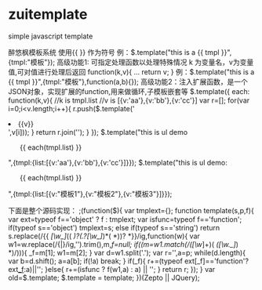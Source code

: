 # zuitemplate
simple javascript template

醉悠枫模板系统 使用{{ }} 作为符号
例：$.template("this is a {{ tmpl }}",{tmpl:"模板"});
高级功能1: 可指定处理函数以处理特殊情况
k 为变量名，v为变量值,可对值进行处理后返回
 function(k,v){
  	...
   return v;
  }
例：$.template("this is a {{ tmpl }}",{tmpl:"模板"},function(a,b){});
高级功能2：注入扩展函数，是一个JSON对象，实现扩展的function,用来做循环,子模板嵌套等
 $.template({
  	 each: function(k,v){
 	   //k is tmpl.list
      //v is [{v:'aa'},{v:'bb'},{v:'cc'}]
      var r=[];
      for(var i=0;i<v.length;i++){
  		  r.push($.template('<li>{{v}}</li>',v[i]));
      }
  	   return r.join('');
    }
  });
  $.template("this is ul demo <ul>{{ each(tmpl.list) }}</ul>",{tmpl:{list:[{v:'aa'},{v:'bb'},{v:'cc'}]}});
  $.template("this is ul demo:<ul>{{ each(tmpl.list) }}</ul>",{tmpl:{list:[{v:"模板1"},{v:"模板2"},{v:"模板3"}]}});

下面是整个源码实现：
;(function($){
  var tmplext={};
  function template(s,p,f){
  	var ext=typeof f=='object' ? f : tmplext;
  	var isfunc=typeof f=='function';
  	if(typeof s=='object') tmplext=s;
  	else if(typeof s=='string')
  	return s.replace(/\{\{ *[\w_]*(\( *)?(\.?[\w_]*)*( *\))? *\}\}/ig,function(w){
  		var w1=w.replace(/\{|\}/ig,'').trim(),m,_f=null;
  		if((m=w1.match(/([\w_]+)\( *([\w\._]*) *\)/))){
  			_f=m[1];
  			w1=m[2];
  		}
  		var d=w1.split('.');
  		var r='',a=p;
  		while(d.length){
  			var b=d.shift();
  			a=a[b];
  			if(!a) break;
  		}
  		if(_f){
  			r+=(typeof ext[_f]=='function'?ext[_f](w1,a):a)||'';
  		}else{
  			r+=(isfunc ? f(w1,a) : a) || ''; 
  		}
  		return r;
  	});
  }
  var old=$.template;
  $.template = template;
})(Zepto || JQuery);
